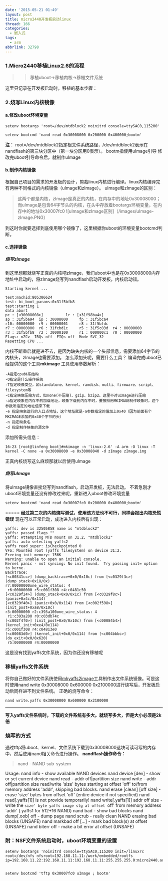 ```yaml
---
date: '2015-05-21 01:49'
layout: post
title: micro2440开发板启动linux
thread: 166
categories:
  - 嵌入式
tags:
  - arm
abbrlink: 32798
---
```


### 1.Micro2440移植Linux2.6的流程
>>移植uboot->移植内核->移植文件系统

这里只记录在开发板启动时，移植的基本步骤：
### 2.烧写Linux内核镜像
#### a.修改uboot环境变量
    setenv bootargs 'root=/dev/mtdblock2 noinitrd console=ttySAC0,115200'

    setenv bootcmd 'nand read 0x30008000 0x200000 0x400000;bootm'
**注**：
root=/dev/mtdblock2指定根文件系统路径，/dev/mtdblock2表示在nandflash的第三块分区中（第一块分区用0表示）。
bootm指使用uImage引导
修改完uboot引导命令后，就制作uImage
<!---more--->
#### b.制作内核镜像
根据自己项目的需求的开发板的设计，剪裁linux内核进行编译。linux内核编译完有两种不同格式的内核镜像（uImage和zImage）。
uImage和zImage的区别：
>这两个都是内核，zImage是真正的内核，在内存中的地址0x30008000；而uImage是包含64字节头的内核，在头中存放着bootargs环境变量，在内存中的地址0x30007fc0
![uImage和zImage区别]（/images/uImage-zImage.PNG）

到这时你就要选择到底使用哪个镜像了，这里根据你uboot的环境变量bootcmd判断。
#### c.选择镜像
##### 烧写zImage
到这里想那就烧写正真的内核吧zImage，我们uboot中也是在0x30008000内存地址中启动的，将zImage烧写到nandflash启动开发板，内核启动错。

    Starting kernel ...

    test:machid:805306624
    test: bi_boot_params:0x31f5bfb8
    test:starting 1
    data abort
    pc : [<30008008>]          lr : [<31f98ba4>]
    sp : 31f5ba94  ip : 30008000     fp : 31f5bca4
    r10: 00000000  r9 : 00000001     r8 : 31f5bfdc
    r7 : 00000000  r6 : 31fcbd1c     r5 : 31f5c83d  r4 : 00000000
    r3 : 31f5bfb8  r2 : 30000100     r1 : 000000c1  r0 : 00000000
    Flags: nZCv  IRQs off  FIQs off  Mode SVC_32
    Resetting CPU ...

内核不断重启就是进不去，是因为缺失内核的一个头部信息，需要添加64字节的内核头，zImage也需要添加。
怎么添加头呢，需要什么工具？
编译完成uboot已经提供的这个工具**mkimage**
工具使用参数解析：

    -A指定cpu体系结构
    -O指定是什么操作系统
    -T指定映像类型，如standalone、kernel、ramdisk、multi、firmware、script、filesystem等
    -C指定映像压缩方式，如none(不压缩)、gzip、bzip2。这里不对uImage进行压缩
    -a指定映象在内存中的加载地址，映象下载到内存中时，要按照用MKIMAGE制作映象时，这个参数所指定的地址值来下载
    -e 指定映象运行的入口点地址，这个地址就是-a参数指定的值加上0x40（因为前面有个MKIMAGE添加的0x40个字节的头）
    -n 指定映象名
    -d 指定制作映象的源文件

添加所需头信息：

    16:23 [root@linfeng boot]#mkimage -n 'linux-2.6' -A arm -O linux -T kernel -C none -a 0x30008000 -e 0x30008040 -d zImage zImage.img
正真内核烧写这么麻烦那就以后使用uImage
##### 烧写uImage
将uImage镜像直接烧写到nandflash，启动开发板，无法启动。
不着急刚才uboot环境变量还没有修改过来呢，重新进入uboot修改环境变量

    setenv bootcmd 'nand read 0x30007fc0 0x200000 0x400000;bootm'
=====
**经过第二次的内核烧写测试，使用该方法也不可行，同样会报出内核恐慌错误**
现在可以正常启动，成功进入内核后有出现：

    yaffs: dev is 32505858 name is "mtdblock2"
    yaffs: passed flags ""
    yaffs: Attempting MTD mount on 31.2, "mtdblock2"
    yaffs: auto selecting yaffs2
    yaffs_read_super: isCheckpointed 0
    VFS: Mounted root (yaffs filesystem) on device 31:2.
    Freeing init memory: 156K
    Warning: unable to open an initial console.
    Kernel panic - not syncing: No init found.  Try passing init= option to kerne.
    Backtrace:
    [<c00341cc>] (dump_backtrace+0x0/0x10c) from [<c0329f3c>] (dump_stack+0x18/0x)
    r7:00000000one_wire_status: 4
     r6:00000000 r5:c001f308 r4:c0481c50
    [<c0329f24>] (dump_stack+0x0/0x1c) from [<c0329f8c>] (panic+0x4c/0x114)
    [<c0329f40>] (panic+0x0/0x114) from [<c002f598>] (init_post+0xa8/0x10c)
    r3:00000000 r2:c393a100one_wire_status: 4
     r1:c393a200 r0:c03db74c
    [<c002f4f0>] (init_post+0x0/0x10c) from [<c00084b4>] (kernel_init+0xe4/0x114)
    r5:c001f308 r4:c04813e0
    [<c00083d0>] (kernel_init+0x0/0x114) from [<c004bbbc>] (do_exit+0x0/0x620)
     r5:00000000 r4:00000000
这是没有找到yaffs文件系统，因为你还没有移植呢
### 移植yaffs文件系统
将你自己做好的文件系统使用[mkyaffs2image](/src/toolchains/mkyaffs2image.tgz)工具制作出文件系统镜像。可是这时使用nand write 0x30008000 0x600000 0x2100000进行烧写后，开发板启动后同样进不到文件系统。
正确的烧写命令：

    nand write.yaffs 0x30008000 0x600000 0x2100000
* * *
**写入yaffs文件系统时，下载的文件系统有多大。就烧写多大，但是大小必须是2k倍**

### 烧写的方式
通过tftp将uboot、kernel、文件系统下载到0x30008000这块可读可写的内存中，然后使用nand相关命令进行操作。
**nandflash操作命令：**
>nand - NAND sub-system

  Usage:
  nand info - show available NAND devices
  nand device [dev] - show or set current device
  nand read - addr off|partition size
  nand write - addr off|partition size
      read/write 'size' bytes starting at offset 'off'
      to/from memory address 'addr', skipping bad blocks.
  nand erase [clean] [off size] - erase 'size' bytes from
      offset 'off' (entire device if not specified)
  nand read[.yaffs[1]] is not provide temporarily!
  nand write[.yaffs[1]]    addr off size - write the `size' byte yaffs image stg
     at offset `off' from memory address `addr' (.yaffs1 for 512+16 NAND)
  nand bad - show bad blocks
  nand dump[.oob] off - dump page
  nand scrub - really clean NAND erasing bad blocks (UNSAFE)
  nand markbad off [...] - mark bad block(s) at offset (UNSAFE)
  nand biterr off - make a bit error at offset (UNSAFE)

### 附：NSF文件系统启动时，uboot环境变量的设置

    setenv bootargs 'noinitrd console=ttySAC0,115200 init=/linuxrc root=/dev/nfs nfsroot=192.168.11.11:/work/embedded/rootfs ip=192.168.11.22:192.168.11.11:192.168.11.11:255.255.255.0:micro2440.arm9.net:eth0'


    setenv bootcmd 'tftp 0x30007fc0 uImage ; bootm'
